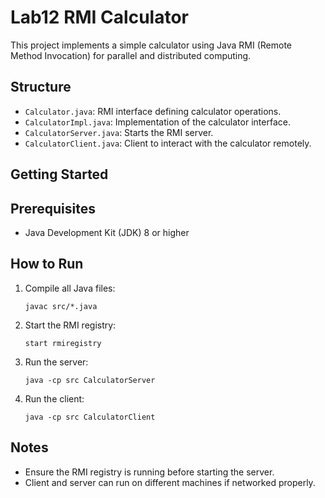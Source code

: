 # Lab12 RMI Calculator

This project implements a simple calculator using Java RMI (Remote Method Invocation) for parallel and distributed computing.

## Structure

- `Calculator.java`: RMI interface defining calculator operations.
- `CalculatorImpl.java`: Implementation of the calculator interface.
- `CalculatorServer.java`: Starts the RMI server.
- `CalculatorClient.java`: Client to interact with the calculator remotely.

## Getting Started

## Prerequisites

- Java Development Kit (JDK) 8 or higher

## How to Run

1. Compile all Java files:
    ```
    javac src/*.java
    ```
2. Start the RMI registry:
    ```
    start rmiregistry
    ```
3. Run the server:
    ```
    java -cp src CalculatorServer
    ```
4. Run the client:
    ```
    java -cp src CalculatorClient
    ```

## Notes

- Ensure the RMI registry is running before starting the server.
- Client and server can run on different machines if networked properly.
